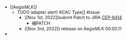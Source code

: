 - [[AegisMLK]]
	- TODO adapter alert! #[[AC Type]] #issue
		- [[Nov 1st, 2022]]submit Patch to JIRA [CEP-8414](https://jira.cpg.dell.com/browse/CEP-8414)
			- 補PATCH
		- [[Nov 3rd, 2022]] release on AegisMLK 00.00.11
-